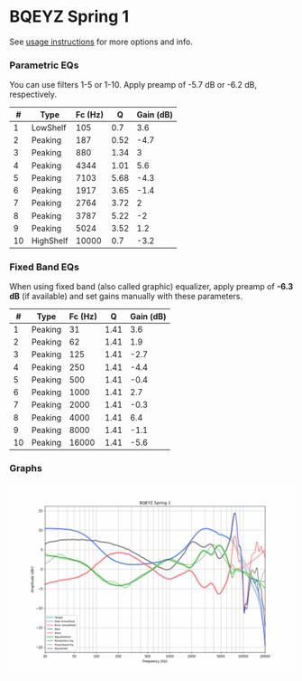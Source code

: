 # BQEYZ Spring 1
See [usage instructions](https://github.com/jaakkopasanen/AutoEq#usage) for more options and info.

### Parametric EQs
You can use filters 1-5 or 1-10. Apply preamp of -5.7 dB or -6.2 dB, respectively.

|   # | Type      |   Fc (Hz) |    Q |   Gain (dB) |
|-----|-----------|-----------|------|-------------|
|   1 | LowShelf  |       105 | 0.7  |         3.6 |
|   2 | Peaking   |       187 | 0.52 |        -4.7 |
|   3 | Peaking   |       880 | 1.34 |         3   |
|   4 | Peaking   |      4344 | 1.01 |         5.6 |
|   5 | Peaking   |      7103 | 5.68 |        -4.3 |
|   6 | Peaking   |      1917 | 3.65 |        -1.4 |
|   7 | Peaking   |      2764 | 3.72 |         2   |
|   8 | Peaking   |      3787 | 5.22 |        -2   |
|   9 | Peaking   |      5024 | 3.52 |         1.2 |
|  10 | HighShelf |     10000 | 0.7  |        -3.2 |

### Fixed Band EQs
When using fixed band (also called graphic) equalizer, apply preamp of **-6.3 dB** (if available) and set gains manually with these parameters.

|   # | Type    |   Fc (Hz) |    Q |   Gain (dB) |
|-----|---------|-----------|------|-------------|
|   1 | Peaking |        31 | 1.41 |         3.6 |
|   2 | Peaking |        62 | 1.41 |         1.9 |
|   3 | Peaking |       125 | 1.41 |        -2.7 |
|   4 | Peaking |       250 | 1.41 |        -4.4 |
|   5 | Peaking |       500 | 1.41 |        -0.4 |
|   6 | Peaking |      1000 | 1.41 |         2.7 |
|   7 | Peaking |      2000 | 1.41 |        -0.3 |
|   8 | Peaking |      4000 | 1.41 |         6.4 |
|   9 | Peaking |      8000 | 1.41 |        -1.1 |
|  10 | Peaking |     16000 | 1.41 |        -5.6 |

### Graphs
![](./BQEYZ%20Spring%201.png)
